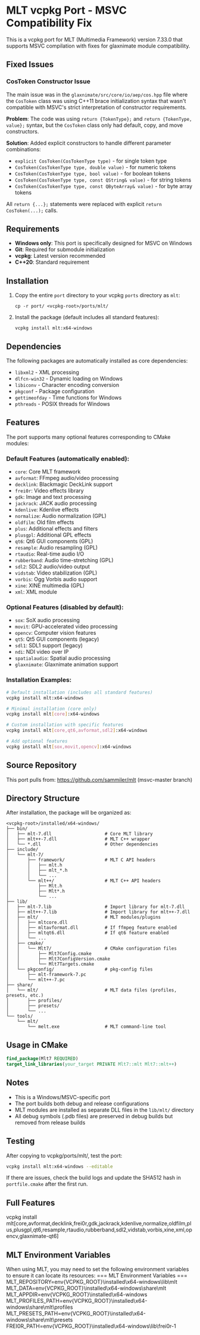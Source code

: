 # MLT vcpkg Port - MSVC Compatibility Fix

This is a vcpkg port for MLT (Multimedia Framework) version 7.33.0 that supports MSVC compilation with fixes for glaxnimate module compatibility.

## Fixed Issues

### CosToken Constructor Issue

The main issue was in the `glaxnimate/src/core/io/aep/cos.hpp` file where the `CosToken` class was using C++11 brace initialization syntax that wasn't compatible with MSVC's strict interpretation of constructor requirements.

**Problem**: The code was using `return {TokenType};` and `return {TokenType, value};` syntax, but the `CosToken` class only had default, copy, and move constructors.

**Solution**: Added explicit constructors to handle different parameter combinations:
- `explicit CosToken(CosTokenType type)` - for single token type
- `CosToken(CosTokenType type, double value)` - for numeric tokens
- `CosToken(CosTokenType type, bool value)` - for boolean tokens  
- `CosToken(CosTokenType type, const QString& value)` - for string tokens
- `CosToken(CosTokenType type, const QByteArray& value)` - for byte array tokens

All `return {...};` statements were replaced with explicit `return CosToken(...);` calls.

## Requirements

- **Windows only**: This port is specifically designed for MSVC on Windows
- **Git**: Required for submodule initialization
- **vcpkg**: Latest version recommended
- **C++20**: Standard requirement

## Installation

1. Copy the entire `port` directory to your vcpkg `ports` directory as `mlt`:
   ```
   cp -r port/ <vcpkg-root>/ports/mlt/
   ```

2. Install the package (default includes all standard features):
   ```
   vcpkg install mlt:x64-windows
   ```

## Dependencies

The following packages are automatically installed as core dependencies:
- `libxml2` - XML processing
- `dlfcn-win32` - Dynamic loading on Windows  
- `libiconv` - Character encoding conversion
- `pkgconf` - Package configuration
- `gettimeofday` - Time functions for Windows
- `pthreads` - POSIX threads for Windows

## Features

The port supports many optional features corresponding to CMake modules:

### Default Features (automatically enabled):
- `core`: Core MLT framework
- `avformat`: FFmpeg audio/video processing
- `decklink`: Blackmagic DeckLink support
- `frei0r`: Video effects library
- `gdk`: Image and text processing
- `jackrack`: JACK audio processing
- `kdenlive`: Kdenlive effects
- `normalize`: Audio normalization (GPL)
- `oldfilm`: Old film effects
- `plus`: Additional effects and filters
- `plusgpl`: Additional GPL effects
- `qt6`: Qt6 GUI components (GPL)
- `resample`: Audio resampling (GPL)
- `rtaudio`: Real-time audio I/O
- `rubberband`: Audio time-stretching (GPL)
- `sdl2`: SDL2 audio/video output
- `vidstab`: Video stabilization (GPL)
- `vorbis`: Ogg Vorbis audio support
- `xine`: XINE multimedia (GPL)
- `xml`: XML module

### Optional Features (disabled by default):
- `sox`: SoX audio processing
- `movit`: GPU-accelerated video processing
- `opencv`: Computer vision features
- `qt5`: Qt5 GUI components (legacy)
- `sdl1`: SDL1 support (legacy)
- `ndi`: NDI video over IP
- `spatialaudio`: Spatial audio processing
- `glaxnimate`: Glaxnimate animation support

### Installation Examples:

```bash
# Default installation (includes all standard features)
vcpkg install mlt:x64-windows

# Minimal installation (core only)
vcpkg install mlt[core]:x64-windows

# Custom installation with specific features
vcpkg install mlt[core,qt6,avformat,sdl2]:x64-windows

# Add optional features
vcpkg install mlt[sox,movit,opencv]:x64-windows
```

## Source Repository

This port pulls from: https://github.com/sammiler/mlt (msvc-master branch)

## Directory Structure

After installation, the package will be organized as:

```
<vcpkg-root>/installed/x64-windows/
├── bin/
│   ├── mlt-7.dll                    # Core MLT library
│   ├── mlt++-7.dll                  # MLT C++ wrapper
│   └── *.dll                        # Other dependencies
├── include/
│   └── mlt-7/
│       ├── framework/               # MLT C API headers
│       │   ├── mlt.h
│       │   ├── mlt_*.h
│       │   └── ...
│       └── mlt++/                   # MLT C++ API headers
│           ├── Mlt.h
│           ├── Mlt*.h
│           └── ...
├── lib/
│   ├── mlt-7.lib                    # Import library for mlt-7.dll
│   ├── mlt++-7.lib                  # Import library for mlt++-7.dll
│   ├── mlt/                         # MLT modules/plugins
│   │   ├── mltcore.dll
│   │   ├── mltavformat.dll          # If ffmpeg feature enabled
│   │   ├── mltqt6.dll               # If qt6 feature enabled
│   │   └── ...
│   ├── cmake/
│   │   └── Mlt7/                    # CMake configuration files
│   │       ├── Mlt7Config.cmake
│   │       ├── Mlt7ConfigVersion.cmake
│   │       └── Mlt7Targets.cmake
│   └── pkgconfig/                   # pkg-config files
│       ├── mlt-framework-7.pc
│       └── mlt++-7.pc
├── share/
│   └── mlt/                         # MLT data files (profiles, presets, etc.)
│       ├── profiles/
│       ├── presets/
│       └── ...
└── tools/
    └── mlt/
        └── melt.exe                 # MLT command-line tool
```

## Usage in CMake

```cmake
find_package(Mlt7 REQUIRED)
target_link_libraries(your_target PRIVATE Mlt7::mlt Mlt7::mlt++)
```

## Notes

- This is a Windows/MSVC-specific port
- The port builds both debug and release configurations
- MLT modules are installed as separate DLL files in the `lib/mlt/` directory
- All debug symbols (.pdb files) are preserved in debug builds but removed from release builds

## Testing

After copying to vcpkg/ports/mlt/, test the port:

```bash
vcpkg install mlt:x64-windows --editable
```

If there are issues, check the build logs and update the SHA512 hash in `portfile.cmake` after the first run.


## Full Features

vcpkg install mlt[core,avformat,decklink,frei0r,gdk,jackrack,kdenlive,normalize,oldfilm,plus,plusgpl,qt6,resample,rtaudio,rubberband,sdl2,vidstab,vorbis,xine,xml,opencv,glaxnimate-qt6]

## MLT Environment Variables

When using MLT, you may need to set the following environment variables to ensure it can locate its resources:
=== MLT Environment Variables ===
MLT_REPOSITORY=env{VCPKG_ROOT}\installed\x64-windows\lib\mlt
MLT_DATA=env{VCPKG_ROOT}\installed\x64-windows\share\mlt
MLT_APPDIR=env{VCPKG_ROOT}\installed\x64-windows
MLT_PROFILES_PATH=env{VCPKG_ROOT}\installed\x64-windows\share\mlt\profiles
MLT_PRESETS_PATH=env{VCPKG_ROOT}\installed\x64-windows\share\mlt\presets
FREI0R_PATH=env{VCPKG_ROOT}\installed\x64-windows\lib\frei0r-1